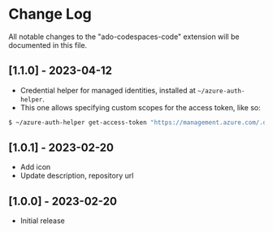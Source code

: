 # Change Log

All notable changes to the "ado-codespaces-code" extension will be documented in this file.

## [1.1.0] - 2023-04-12
- Credential helper for managed identities, installed at `~/azure-auth-helper`.
- This one allows specifying custom scopes for the access token, like so:
```bash
$ ~/azure-auth-helper get-access-token "https://management.azure.com/.default"
```

## [1.0.1] - 2023-02-20

- Add icon
- Update description, repository url

## [1.0.0] - 2023-02-20

- Initial release
